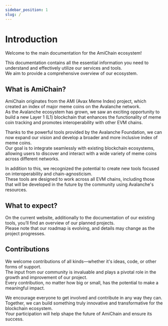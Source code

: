 ```yaml
---
sidebar_position: 1
slug: /
---
```


# Introduction

Welcome to the main documentation for the AmiChain ecosystem!

This documentation contains all the essential information you need to understand and effectively utilize our services and tools.  
We aim to provide a comprehensive overview of our ecosystem.

## What is AmiChain?

AmiChain originates from the AMI (Avax Meme Index) project, which created an index of major meme coins on the Avalanche network.  
As the Avalanche ecosystem has grown, we saw an exciting opportunity to build a new Layer 1 (L1) blockchain that enhances the functionality of meme coin tracking and promotes interoperability with other EVM chains.

Thanks to the powerful tools provided by the Avalanche Foundation, we can now expand our vision and develop a broader and more inclusive index of meme coins.  
Our goal is to integrate seamlessly with existing blockchain ecosystems, allowing users to discover and interact with a wide variety of meme coins across different networks.

In addition to this, we recognized the potential to create new tools focused on interoperability and chain-agnosticism.  
These tools are designed to work across all EVM chains, including those that will be developed in the future by the community using Avalanche's resources.

## What to expect?

On the current website, additionally to the documentation of our existing tools, you’ll find an overview of our planned projects.  
Please note that our roadmap is evolving, and details may change as the project progresses.

## Contributions

We welcome contributions of all kinds—whether it's ideas, code, or other forms of support.  
The input from our community is invaluable and plays a pivotal role in the growth and improvement of our project.  
Every contribution, no matter how big or small, has the potential to make a meaningful impact.

We encourage everyone to get involved and contribute in any way they can.  
Together, we can build something truly innovative and transformative for the blockchain ecosystem.  
Your participation will help shape the future of AmiChain and ensure its success.
